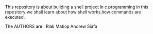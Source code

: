 This repository is about building a shell project in c programming
in this repository we shall learn about how shell works,how commands are executed.

The AUTHORS are :
Riak Matiop
Andrew Siafa
